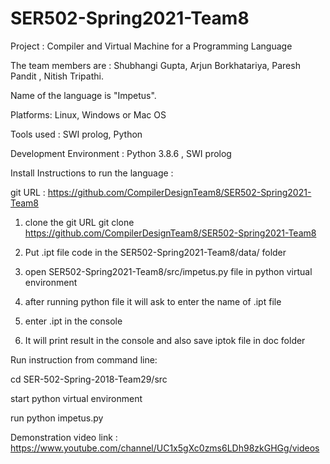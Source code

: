 # SER502-Spring2021-Team8

Project : Compiler and Virtual Machine for a Programming Language

The team members are :  Shubhangi Gupta, Arjun Borkhatariya, Paresh Pandit , Nitish Tripathi.

Name of the language is "Impetus". 


Platforms: Linux, Windows or Mac OS

Tools used : SWI prolog, Python

Development Environment :  Python 3.8.6 , SWI prolog

Install Instructions to run the language : 

  git URL :  https://github.com/CompilerDesignTeam8/SER502-Spring2021-Team8

 1. clone the git URL
    git clone https://github.com/CompilerDesignTeam8/SER502-Spring2021-Team8

 2. Put .ipt file code in the SER502-Spring2021-Team8/data/ folder

 2. open SER502-Spring2021-Team8/src/impetus.py file in python virtual environment

 3. after running python file it will ask to enter the name of .ipt file

 4. enter <your file name>.ipt in the console 

 5. It will print result in the console and also save iptok file in doc folder

Run instruction from command line: 

cd SER-502-Spring-2018-Team29/src

start python virtual environment

run python impetus.py


Demonstration video link  : https://www.youtube.com/channel/UC1x5gXc0zms6LDh98zkGHGg/videos
